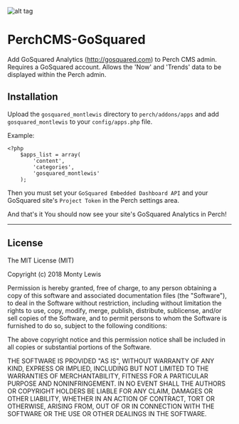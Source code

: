 ![alt tag](http://lewisarts.com/gosquared_screen.png "GoSquared Analytics for Perch CMS")
# PerchCMS-GoSquared
Add GoSquared Analytics (http://gosquared.com) to Perch CMS admin. Requires a GoSquared account. Allows the 'Now' and 'Trends' data to be displayed within the Perch admin.

## Installation
Upload the `gosquared_montlewis` directory to `perch/addons/apps` and add `gosquared_montlewis` to your `config/apps.php` file.

Example:

	<?php
	    $apps_list = array(
	        'content', 
	        'categories',
	        'gosquared_montlewis'
	    );
	    
Then you must set your `GoSquared Embedded Dashboard API` and your GoSquared site's `Project Token` in the Perch settings area.

And that's it You should now see your site's GoSquared Analytics in Perch!

---


## License

The MIT License (MIT)

Copyright (c) 2018 Monty Lewis

Permission is hereby granted, free of charge, to any person obtaining a copy
of this software and associated documentation files (the "Software"), to deal
in the Software without restriction, including without limitation the rights
to use, copy, modify, merge, publish, distribute, sublicense, and/or sell
copies of the Software, and to permit persons to whom the Software is
furnished to do so, subject to the following conditions:

The above copyright notice and this permission notice shall be included in all
copies or substantial portions of the Software.

THE SOFTWARE IS PROVIDED "AS IS", WITHOUT WARRANTY OF ANY KIND, EXPRESS OR
IMPLIED, INCLUDING BUT NOT LIMITED TO THE WARRANTIES OF MERCHANTABILITY,
FITNESS FOR A PARTICULAR PURPOSE AND NONINFRINGEMENT. IN NO EVENT SHALL THE
AUTHORS OR COPYRIGHT HOLDERS BE LIABLE FOR ANY CLAIM, DAMAGES OR OTHER
LIABILITY, WHETHER IN AN ACTION OF CONTRACT, TORT OR OTHERWISE, ARISING FROM,
OUT OF OR IN CONNECTION WITH THE SOFTWARE OR THE USE OR OTHER DEALINGS IN THE
SOFTWARE.
